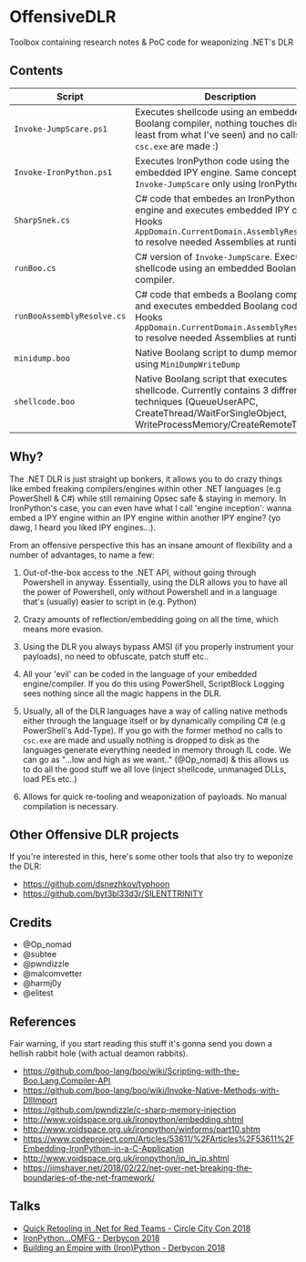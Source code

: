 # OffensiveDLR

Toolbox containing research notes & PoC code for weaponizing .NET's DLR

## Contents

| Script | Description|
| --- | --- |
| `Invoke-JumpScare.ps1` | Executes shellcode using an embedded Boolang compiler, nothing touches disk (at least from what I've seen) and no calls to `csc.exe` are made :) |
| `Invoke-IronPython.ps1`  | Executes IronPython code using the embedded IPY engine. Same concept as `Invoke-JumpScare` only using IronPython. |
| `SharpSnek.cs` | C# code that embedes an IronPython engine and executes embedded IPY code.  Hooks `AppDomain.CurrentDomain.AssemblyResolve` to resolve needed Assemblies at runtime. | 
| `runBoo.cs` | C# version of `Invoke-JumpScare`. Executes shellcode using an embedded Boolang compiler.|
| `runBooAssemblyResolve.cs` | C# code that embeds a Boolang compiler and executes embedded Boolang code. Hooks `AppDomain.CurrentDomain.AssemblyResolve` to resolve needed Assemblies at runtime.|
| `minidump.boo` | Native Boolang script to dump memory using `MiniDumpWriteDump` |
| `shellcode.boo`| Native Boolang script that executes shellcode. Currently contains 3 diffrent techniques (QueueUserAPC, CreateThread/WaitForSingleObject, WriteProcessMemory/CreateRemoteThread) |

## Why?
The .NET DLR is just straight up bonkers, it allows you to do crazy things like embed freaking compilers/engines within other .NET languages (e.g PowerShell & C#) while still remaining Opsec safe & staying in memory.
In IronPython's case, you can even have what I call 'engine inception': wanna embed a IPY engine within an IPY engine within another IPY engine? (yo dawg, I heard you liked IPY engines...).

From an offensive perspective this has an insane amount of flexibility and a number of advantages, to name a few:

1. Out-of-the-box access to the .NET API, without going through Powershell in anyway. Essentially, using the DLR allows you to have all the power of Powershell, only without Powershell and in a language that's (usually) easier to script in (e.g. Python)

2. Crazy amounts of reflection/embedding going on all the time, which means more evasion.

3. Using the DLR you always bypass AMSI (if you properly instrument your payloads), no need to obfuscate, patch stuff etc..

4. All your 'evil' can be coded in the language of your embedded engine/compiler. If you do this using PowerShell, ScriptBlock Logging sees nothing since all the magic happens in the DLR.

5. Usually, all of the DLR languages have a way of calling native methods either through the language itself or by dynamically compiling C# (e.g PowerShell's Add-Type).
   If you go with the former method no calls to `csc.exe` are made and usually nothing is dropped to disk as the languages generate everything needed in memory through IL code.
   We can go as "...low and high as we want.." (@Op_nomad) & this allows us to do all the good stuff we all love (inject shellcode, unmanaged DLLs, load PEs etc..)

6. Allows for quick re-tooling and weaponization of payloads. No manual compilation is necessary.

## Other Offensive DLR projects

If you're interested in this, here's some other tools that also try to weponize the DLR:

- https://github.com/dsnezhkov/typhoon
- https://github.com/byt3bl33d3r/SILENTTRINITY

## Credits
 - @Op_nomad
 - @subtee
 - @pwndizzle
 - @malcomvetter
 - @harmj0y
 - @elitest

##  References

Fair warning, if you start reading this stuff it's gonna send you down a hellish rabbit hole (with actual deamon rabbits).

- https://github.com/boo-lang/boo/wiki/Scripting-with-the-Boo.Lang.Compiler-API
- https://github.com/boo-lang/boo/wiki/Invoke-Native-Methods-with-DllImport
- https://github.com/pwndizzle/c-sharp-memory-injection
- http://www.voidspace.org.uk/ironpython/embedding.shtml
- http://www.voidspace.org.uk/ironpython/winforms/part10.shtm
- https://www.codeproject.com/Articles/53611/%2FArticles%2F53611%2FEmbedding-IronPython-in-a-C-Application
- http://www.voidspace.org.uk/ironpython/ip_in_ip.shtml
- https://jimshaver.net/2018/02/22/net-over-net-breaking-the-boundaries-of-the-net-framework/

## Talks

- [Quick Retooling in .Net for Red Teams - Circle City Con 2018](https://www.youtube.com/watch?v=XjNm99mQmKo)
- [IronPython...OMFG - Derbycon 2018](https://www.youtube.com/watch?v=NaFiAx737qgv)
- [Building an Empire with (Iron)Python - Derbycon 2018](https://www.youtube.com/watch?v=C04TD4dVLSk)
